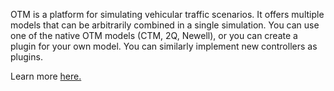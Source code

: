 OTM is a platform for simulating vehicular traffic scenarios. It offers multiple models that can be arbitrarily combined in a single simulation. You can use one of the native OTM models (CTM, 2Q, Newell), or you can create a plugin for your own model. You can similarly implement new controllers as plugins.

Learn more [here.](https://ggomes.github.io/otm-sim/)
